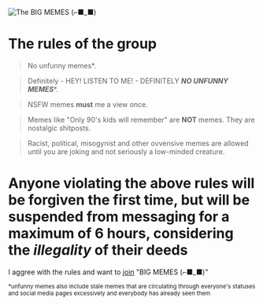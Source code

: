 ![The BIG MEMES (⌐■_■)](https://suryacoaching.com/ssff/big.png)

# The rules of the group

>No unfunny memes*.

>Definitely - HEY! LISTEN TO ME! - DEFINITELY ***NO UNFUNNY MEMES****.

>NSFW memes **must** me a view once.

>Memes like "Only 90's kids will remember" are **NOT** memes. They are nostalgic shitposts.

>Racist, political, misogynist and other ovvensive memes are allowed until you are joking and not seriously a low-minded creature.

# Anyone violating the above rules will be forgiven the first time, but will be suspended from messaging for a maximum of 6 hours, considering the *illegality* of their deeds

I aggree with the rules and want to [join](https://chat.whatsapp.com/CCBOT11CHKj83ROMdICfBN) "BIG MEMES (⌐■_■)"

<sub>*unfunny memes also include stale memes that are circulating through everyone's statuses and social media pages excessively and everybody has already seen them</sub>
